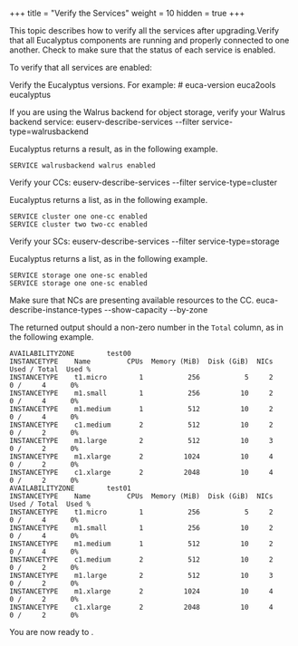 +++
title = "Verify the Services"
weight = 10
hidden = true
+++

This topic describes how to verify all the services after upgrading.Verify that all Eucalyptus components are running and properly connected to one another. Check to make sure that the status of each service is enabled. 

To verify that all services are enabled: 

Verify the Eucalyptus versions. For example: 
    # euca-version
    euca2ools 
    eucalyptus 

If you are using the Walrus backend for object storage, verify your Walrus backend service: 
    euserv-describe-services --filter service-type=walrusbackend

Eucalyptus returns a result, as in the following example. 


    SERVICE walrusbackend walrus enabled

Verify your CCs: 
    euserv-describe-services --filter service-type=cluster

Eucalyptus returns a list, as in the following example. 


    SERVICE cluster one one-cc enabled
    SERVICE cluster two two-cc enabled

Verify your SCs: 
    euserv-describe-services --filter service-type=storage

Eucalyptus returns a list, as in the following example. 


    SERVICE storage one one-sc enabled
    SERVICE storage one one-sc enabled

Make sure that NCs are presenting available resources to the CC. 
    euca-describe-instance-types --show-capacity --by-zone

The returned output should a non-zero number in the `Total` column, as in the following example. 


    AVAILABILITYZONE        test00
    INSTANCETYPE	Name         CPUs  Memory (MiB)  Disk (GiB)  NICs  Used / Total  Used %
    INSTANCETYPE	t1.micro        1           256           5     2     0 /     4      0%
    INSTANCETYPE	m1.small        1           256          10     2     0 /     4      0%
    INSTANCETYPE	m1.medium       1           512          10     2     0 /     4      0%
    INSTANCETYPE	c1.medium       2           512          10     2     0 /     2      0%
    INSTANCETYPE	m1.large        2           512          10     3     0 /     2      0%
    INSTANCETYPE	m1.xlarge       2          1024          10     4     0 /     2      0%
    INSTANCETYPE	c1.xlarge       2          2048          10     4     0 /     2      0%
    AVAILABILITYZONE        test01
    INSTANCETYPE	Name         CPUs  Memory (MiB)  Disk (GiB)  NICs  Used / Total  Used %
    INSTANCETYPE	t1.micro        1           256           5     2     0 /     4      0%
    INSTANCETYPE	m1.small        1           256          10     2     0 /     4      0%
    INSTANCETYPE	m1.medium       1           512          10     2     0 /     4      0%
    INSTANCETYPE	c1.medium       2           512          10     2     0 /     2      0%
    INSTANCETYPE	m1.large        2           512          10     3     0 /     2      0%
    INSTANCETYPE	m1.xlarge       2          1024          10     4     0 /     2      0%
    INSTANCETYPE	c1.xlarge       2          2048          10     4     0 /     2      0%

You are now ready to [](upgrade_from_oldv.dita) . 